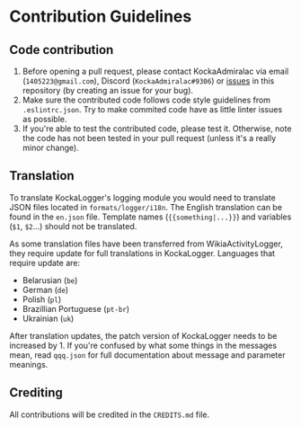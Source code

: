 # Contribution Guidelines
## Code contribution
1. Before opening a pull request, please contact KockaAdmiralac via email (`1405223@gmail.com`), Discord (`KockaAdmiralac#9306`) or [issues](https://github.com/KockaAdmiralac/KockaLogger/issues) in this repository (by creating an issue for your bug).
2. Make sure the contributed code follows code style guidelines from `.eslintrc.json`. Try to make commited code have as little linter issues as possible.
3. If you're able to test the contributed code, please test it. Otherwise, note the code has not been tested in your pull request (unless it's a really minor change).

## Translation
To translate KockaLogger's logging module you would need to translate JSON files located in `formats/logger/i18n`. The English translation can be found in the `en.json` file. Template names (`{{something|...}}`) and variables (`$1`, `$2`...) should not be translated.

As some translation files have been transferred from WikiaActivityLogger, they require update for full translations in KockaLogger. Languages that require update are:
- Belarusian (`be`)
- German (`de`)
- Polish (`pl`)
- Brazillian Portuguese (`pt-br`)
- Ukrainian (`uk`)

After translation updates, the patch version of KockaLogger needs to be increased by 1. If you're confused by what some things in the messages mean, read `qqq.json` for full documentation about message and parameter meanings.

## Crediting
All contributions will be credited in the `CREDITS.md` file.
